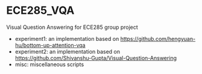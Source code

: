 # ECE285_VQA

Visual Question Answering for ECE285 group project

- experiment1: an implementation based on https://github.com/hengyuan-hu/bottom-up-attention-vqa
- experiment2: an implementation based on https://github.com/Shivanshu-Gupta/Visual-Question-Answering
- misc: miscellaneous scripts
